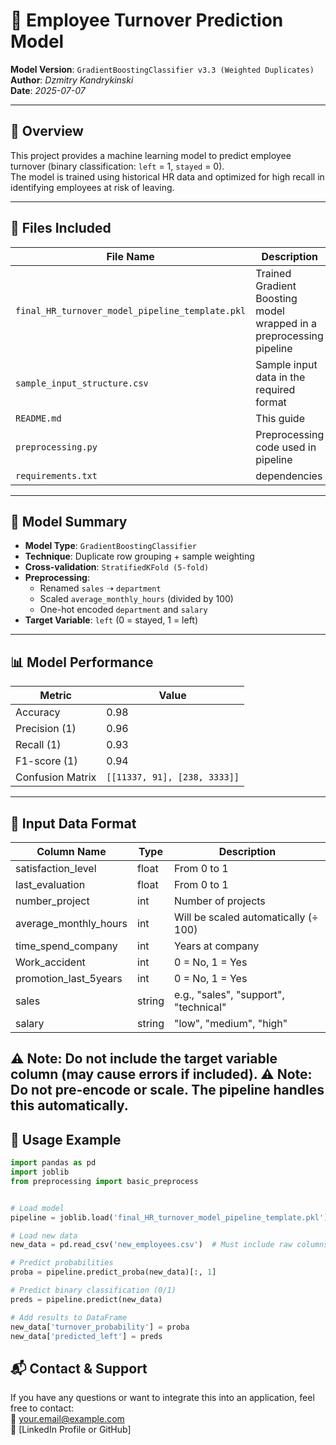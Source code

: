 # 🧠 Employee Turnover Prediction Model
**Model Version**: `GradientBoostingClassifier v3.3 (Weighted Duplicates)`  
**Author**: _Dzmitry Kandrykinski_  
**Date**: _2025-07-07_

---

## 📌 Overview  
This project provides a machine learning model to predict employee turnover (binary classification: `left` = 1, `stayed` = 0).  
The model is trained using historical HR data and optimized for high recall in identifying employees at risk of leaving.

---

## 📂 Files Included

| File Name                                        | Description                                |
|--------------------------------------------------|--------------------------------------------|
| `final_HR_turnover_model_pipeline_template.pkl`  | Trained Gradient Boosting model wrapped in a preprocessing pipeline |
| `sample_input_structure.csv`                     | Sample input data in the required format   |
| `README.md`                                      | This guide                                 |
| `preprocessing.py`                               | Preprocessing code used in pipeline        |
| `requirements.txt`                               | dependencies                               |

---

## 🧠 Model Summary

- **Model Type**: `GradientBoostingClassifier`
- **Technique**: Duplicate row grouping + sample weighting
- **Cross-validation**: `StratifiedKFold (5-fold)`
- **Preprocessing**:
  - Renamed `sales` ➝ `department`
  - Scaled `average_monthly_hours` (divided by 100)
  - One-hot encoded `department` and `salary`
- **Target Variable**: `left` (0 = stayed, 1 = left)

---

## 📊 Model Performance

| Metric        | Value |
|---------------|-------|
| Accuracy      | 0.98  |
| Precision (1) | 0.96  |
| Recall (1)    | 0.93  |
| F1-score (1)  | 0.94  |
| Confusion Matrix | `[[11337, 91], [238, 3333]]` |

---

## 💾 Input Data Format

| Column Name             | Type    | Description                               |
|-------------------------|---------|-------------------------------------------|
| satisfaction_level      | float   | From 0 to 1                               |
| last_evaluation         | float   | From 0 to 1                               |
| number_project          | int     | Number of projects                        |
| average_monthly_hours   | int     | Will be scaled automatically (÷ 100)     |
| time_spend_company      | int     | Years at company                          |
| Work_accident           | int     | 0 = No, 1 = Yes                           |
| promotion_last_5years   | int     | 0 = No, 1 = Yes                           |
| sales                   | string  | e.g., "sales", "support", "technical"     |
| salary                  | string  | "low", "medium", "high"                   |

⚠️ **Note**: Do not include the target variable column (may cause errors if included).
⚠️ **Note**: Do not pre-encode or scale. The pipeline handles this automatically.
---

## 🧪 Usage Example

```python
import pandas as pd
import joblib
from preprocessing import basic_preprocess


# Load model
pipeline = joblib.load('final_HR_turnover_model_pipeline_template.pkl')

# Load new data
new_data = pd.read_csv('new_employees.csv')  # Must include raw columns listed above

# Predict probabilities
proba = pipeline.predict_proba(new_data)[:, 1]

# Predict binary classification (0/1)
preds = pipeline.predict(new_data)

# Add results to DataFrame
new_data['turnover_probability'] = proba
new_data['predicted_left'] = preds
```

## 📬 Contact & Support

If you have any questions or want to integrate this into an application, feel free to contact:  
📧 your.email@example.com  
💼 [LinkedIn Profile or GitHub]
